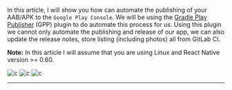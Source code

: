 In this article, I will show you how can automate the publishing of your
AAB/APK to the `Google Play Console`. We will be using the [Gradle Play
Publisher](https://github.com/Triple-T/gradle-play-publisher) (GPP)
plugin to do automate this process for us. Using this plugin we cannot
only automate the publishing and release of our app, we can also update
the release notes, store listing (including photos) all from GitLab CI.

**Note:** In this article I will assume that you are using Linux and
React Native version \>= 0.60.

![c](c.jpg) ![c](c.jpg) ![c](c.jpg)


------------------------------------------------------------------------
